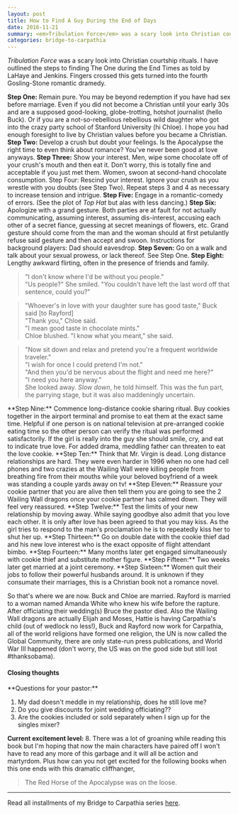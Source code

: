 ```yaml
---
layout: post
title: How to Find A Guy During the End of Days
date: 2016-11-21
summary: <em>Tribulation Force</em> was a scary look into Christian courtship rituals. I have outlined the steps to finding The One during the End Times as told by LaHaye and Jenkins. Fingers crossed...
categories: bridge-to-carpathia
---
```

*Tribulation Force* was a scary look into Christian courtship rituals. I have outlined the steps to finding The One during the End Times as told by LaHaye and Jenkins. Fingers crossed this gets turned into the fourth Gosling-Stone romantic dramedy.

**Step One:** Remain pure. You may be beyond redemption if you have had sex before marriage. Even if you did not become a Christian until your early 30s and are a supposed good-looking, globe-trotting, hotshot journalist (hello Buck). Or if you are a not-so-rebellious rebellious wild daughter who got into the crazy party school of Stanford University (hi Chloe). I hope you had enough foresight to live by Christian values before you became a Christian.
<br>**Step Two:** Develop a crush but doubt your feelings. Is the Apocalypse the right time to even think about romance? You've never been good at love anyways.
**Step Three:** Show your interest. Men, wipe some chocolate off of your crush's mouth and then eat it. Don't worry, this is totally fine and acceptable if you just met them. Women, swoon at second-hand chocolate consumption.
Step Four: Rescind your interest. Ignore your crush as you wrestle with you doubts (see Step Two). Repeat steps 3 and 4 as necessary to increase tension and intrigue.
**Step Five:** Engage in a romantic-comedy of errors. (See the plot of *Top Hat* but alas with less dancing.)
**Step Six:** Apologize with a grand gesture. Both parties are at fault for not actually communicating, assuming interest, assuming dis-interest, accusing each other of a secret fiance, guessing at secret meanings of flowers, etc. Grand gesture should come from the man and the woman should at first petulantly refuse said gesture and then accept and swoon. Instructions for background players: Dad should eavesdrop.
**Step Seven:** Go on a walk and talk about your sexual prowess, or lack thereof. See Step One.
**Step Eight:** Lengthy awkward flirting, often in the presence of friends and family.
<blockquote>"I don't know where I'd be without you people."
<br>"Us people?" She smiled. "You couldn't have left the last word off that sentence, could you?"</blockquote>
<blockquote>"Whoever's in love with your daughter sure has good taste," Buck said [to Rayford]
<br>"Thank you," Chloe said.
<br>"I mean good taste in chocolate mints."
<br>Chloe blushed. "I know what you meant," she said.</blockquote>
<blockquote>"Now sit down and relax and pretend you're a frequent worldwide traveler."
<br>"I wish for once I could pretend I'm not."
<br>"And then you'd be nervous about the flight and need me here?"
<br>"I need you here anyway."
<br>She looked away. <em>Slow down</em>, he told himself. This was the fun part, the parrying stage, but it was also maddeningly uncertain.</blockquote>
**Step Nine:** Commence long-distance cookie sharing ritual. Buy cookies together in the airport terminal and promise to eat them at the exact same time. Helpful if one person is on national television at pre-arranged cookie eating time so the other person can verify the ritual was performed satisfactorily. If the girl is really into the guy she should smile, cry, and eat to indicate true love. For added drama, meddling father can threaten to eat the love cookie.
**Step Ten:** Think that Mr. Virgin is dead. Long distance relationships are hard. They were even harder in 1996 when no one had cell phones and two crazies at the Wailing Wall were killing people from breathing fire from their mouths while your beloved boyfriend of a week was standing a couple yards away on tv!
**Step Eleven:** Reassure your cookie partner that you are alive then tell them you are going to see the 2 Wailing Wall dragons once your cookie partner has calmed down. They will feel very reassured.
**Step Twelve:** Test the limits of your new relationship by moving away. While saying goodbye also admit that you love each other. It is only after love has been agreed to that you may kiss. As the girl tries to respond to the man's proclamation he is to repeatedly kiss her to shut her up.
**Step Thirteen:** Go on double date with the cookie thief dad and his new love interest who is the exact opposite of flight attendant bimbo.
**Step Fourteen:** Many months later get engaged simultaneously with cookie thief and substitute mother figure.
**Step Fifteen:** Two weeks later get married at a joint ceremony.
**Step Sixteen:** Women quit their jobs to follow their powerful husbands around. It is unknown if they consumate their marriages, this is a Christian book not a romance novel.

So that's where we are now. Buck and Chloe are married. Rayford is married to a woman named Amanda White who knew his wife before the rapture. After officiating their wedding(s) Bruce the pastor died. Also the Wailing Wall dragons are actually Elijah and Moses, Hattie is having Carpathia's child (out of wedlock no less!), Buck and Rayford now work for Carpathia, all of the world religions have formed one religion, the UN is now called the Global Community, there are only state-run press publications, and World War III happened (don't worry, the US was on the good side but still lost #thanksobama).

<h4>Closing thoughts</h4>
**Questions for your pastor:**
<ol>
<li>My dad doesn't meddle in my relationship, does he still love me?</li>
<li>Do you give discounts for joint wedding officiating??</li>
<li>Are the cookies included or sold separately when I sign up for the singles mixer?</li>
</ol>

**Current excitement level:** 8. There was a lot of groaning while reading this book but I'm hoping that now the main characters have paired off I won't have to read any more of this garbage and it will all be action and martyrdom. Plus how can you not get excited for the following books when this one ends with this dramatic cliffhanger, <blockquote>The Red Horse of the Apocalypse was on the loose.</blockquote>
<hr>
Read all installments of my Bridge to Carpathia series <a href="https://hsureads.github.io/category/bridge-to-carpathia/">here</a>.
